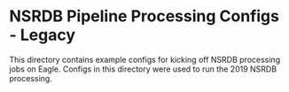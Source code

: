 # NSRDB Pipeline Processing Configs - Legacy
This directory contains example configs for kicking off NSRDB processing jobs on Eagle. 
Configs in this directory were used to run the 2019 NSRDB processing. 